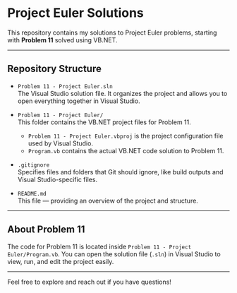 # Project Euler Solutions

This repository contains my solutions to Project Euler problems, starting with **Problem 11** solved using VB.NET.

---

## Repository Structure

- `Problem 11 - Project Euler.sln`  
  The Visual Studio solution file. It organizes the project and allows you to open everything together in Visual Studio.

- `Problem 11 - Project Euler/`  
  This folder contains the VB.NET project files for Problem 11.  
  - `Problem 11 - Project Euler.vbproj` is the project configuration file used by Visual Studio.  
  - `Program.vb` contains the actual VB.NET code solution to Problem 11.

- `.gitignore`  
  Specifies files and folders that Git should ignore, like build outputs and Visual Studio-specific files.

- `README.md`  
  This file — providing an overview of the project and structure.

---

## About Problem 11

The code for Problem 11 is located inside `Problem 11 - Project Euler/Program.vb`. You can open the solution file (`.sln`) in Visual Studio to view, run, and edit the project easily.

---

Feel free to explore and reach out if you have questions!
